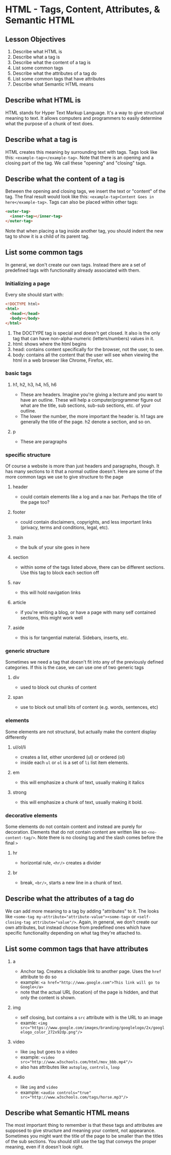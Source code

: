 # HTML - Tags, Content, Attributes, & Semantic HTML

## Lesson Objectives

1. Describe what HTML is
1. Describe what a tag is
1. Describe what the content of a tag is
1. List some common tags
1. Describe what the attributes of a tag do
1. List some common tags that have attributes
1. Describe what Semantic HTML means

## Describe what HTML is

HTML stands for Hyper Text Markup Language.  It's a way to give structural meaning to text.  It allows computers and programmers to easily determine what the purpose of a chunk of text does.

## Describe what a tag is

HTML creates this meaning by surrounding text with tags.  Tags look like this: `<example-tag></example-tag>`.  Note that there is an opening and a closing part of the tag.  We call these "opening" and "closing" tags.

## Describe what the content of a tag is

Between the opening and closing tags, we insert the text or "content" of the tag.  The final result would look like this: `<example-tag>Content Goes in here</example-tag>`.  Tags can also be placed within other tags:

```html
<outer-tag>
  <inner-tag></inner-tag>
</outer-tag>
```

Note that when placing a tag inside another tag, you should indent the new tag to show it is a child of its parent tag.

## List some common tags

In general, we don't create our own tags.  Instead there are a set of predefined tags with functionality already associated with them.

### Initializing a page

Every site should start with:

```html
<!DOCTYPE html>
<html>
  <head></head>
  <body></body>
</html>
```

1. The DOCTYPE tag is special and doesn't get closed.  It also is the only tag that can have non-alpha-numeric (letters/numbers) values in it.
1. html: shows where the html begins
1. head: contains content specifically for the browser, not the user, to see.
1. body: contains all the content that the user will see when viewing the html in a web browser like Chrome, Firefox, etc.

### basic tags

1. h1, h2, h3, h4, h5, h6

    - These are headers.  Imagine you're giving a lecture and you want to have an outline.  These will help a computer/programmer figure out what are the title, sub sections, sub-sub sections, etc. of your outline.
    - The lower the number, the more important the header is.  h1 tags are generally the title of the page.  h2 denote a section, and so on.

1. p

    - These are paragraphs

### specific structure

Of course a website is more than just headers and paragraphs, though.  It has many sections to it that a normal outline doesn't.  Here are some of the more common tags we use to give structure to the page

1. header

    - could contain elements like a log and a nav bar.  Perhaps the title of the page too?

1. footer

    - could contain disclaimers, copyrights, and less important links (privacy, terms and conditions, legal, etc).

1. main

    - the bulk of your site goes in here

1. section

    - within some of the tags listed above, there can be different sections.  Use this tag to block each section off

1. nav

    - this will hold navigation links

1. article

    - if you're writing a blog, or have a page with many self contained sections, this might work well

1. aside

    - this is for tangential material.  Sidebars, inserts, etc.

### generic structure

Sometimes we need a tag that doesn't fit into any of the previously defined categories.  If this is the case, we can use one of two generic tags

1. div

    - used to block out chunks of content

1. span

    - use to block out small bits of content (e.g. words, sentences, etc)

### elements

Some elements are not structural, but actually make the content display differently

1. ul/ol/li

    - creates a list, either unordered (ul) or ordered (ol)
    - inside each `ul` or `ol` is a set of `li` list item elements.

1. em

    - this will emphasize a chunk of text, usually making it italics

1. strong

    - this will emphasize a chunk of text, usually making it bold.

### decorative elements

Some elements do not contain content and instead are purely for decoration.  Elements that do not contain content are written like so `<no-content-tag/>`.  Note there is no closing tag and the slash comes before the final `>`

1. hr

    - horizontal rule, `<hr/>` creates a divider

1. br

    - break, `<br/>`, starts a new line in a chunk of text.

## Describe what the attributes of a tag do

We can add more meaning to a tag by adding "attributes" to it.  The looks like `<some-tag my-attribute="attribute-value"><some-tag>` or `<self-closing-tag attribute="value"/>`.  Again, in general, we don't create our own attributes, but instead choose from predefined ones which have specific functionality depending on what tag they're attached to.

## List some common tags that have attributes

1. a

    - Anchor tag.  Creates a clickable link to another page.  Uses the `href` attribute to do so
    - example: `<a href="http://www.google.com">This link will go to Google</a>`
    - note that the actual URL (location) of the page is hidden, and that only the content is shown.

1. img

    - self closing, but contains a `src` attribute with is the URL to an image
    - examle: `<img src="https://www.google.com/images/branding/googlelogo/2x/googlelogo_color_272x92dp.png"/>`

1. video

    - like `img` but goes to a video
    - example: `<video src="http://www.w3schools.com/html/mov_bbb.mp4"/>`
    - also has attributes like `autoplay`, `controls`, `loop`

1. audio

    - like `img` and `video`
    - example: `<audio controls="true" src="http://www.w3schools.com/tags/horse.mp3"/>`

## Describe what Semantic HTML means

The most important thing to remember is that these tags and attributes are supposed to give structure and meaning your content, not appearance.  Sometimes you might want the title of the page to be smaller than the titles of the sub sections.  You should still use the tag that conveys the proper meaning, even if it doesn't look right.
